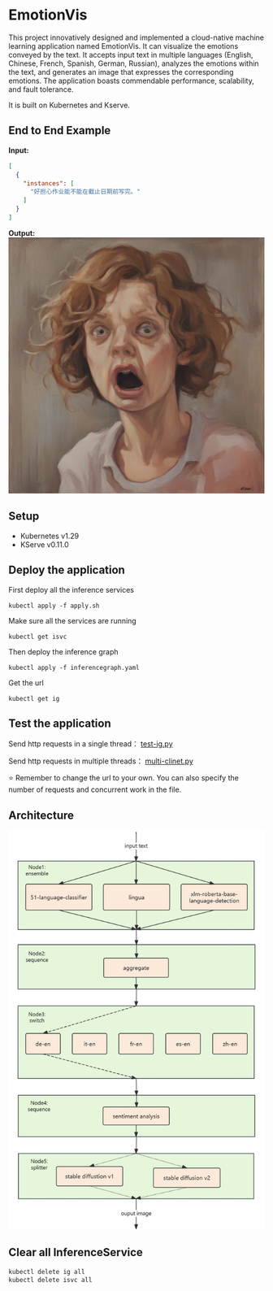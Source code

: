 # EmotionVis

This project innovatively designed and implemented a cloud-native machine learning application named EmotionVis. It can visualize the emotions conveyed by the text. It accepts input text in multiple languages (English, Chinese, French, Spanish, German, Russian), analyzes the emotions within the text, and generates an image that expresses the corresponding emotions. The application boasts commendable performance, scalability, and fault tolerance.

It is built on Kubernetes and Kserve.

## End to End Example

**Input:**
```json
[
  {
    "instances": [
      "好担心作业能不能在截止日期前写完。"
    ]
  }
] 
```
**Output:**
![terrified and nervous image](output.png)

## Setup
- Kubernetes v1.29
- KServe v0.11.0

## Deploy the application
First deploy all the inference services
```shell
kubectl apply -f apply.sh
```
Make sure all the services are running
```shell
kubectl get isvc
```
Then deploy the inference graph
```shell
kubectl apply -f inferencegraph.yaml
```
Get the url
```shell
kubectl get ig
```

## Test the application
Send http requests in a single thread：
[test-ig.py](test-ig.py)

Send http requests in multiple threads：
[multi-clinet.py](multi-client.py)

⭐ Remember to change the url to your own. You can also specify the number of requests and concurrent work in the file.


## Architecture

![Architecture](workflow.jpg)

## Clear all InferenceService
```shell
kubectl delete ig all
kubectl delete isvc all
```